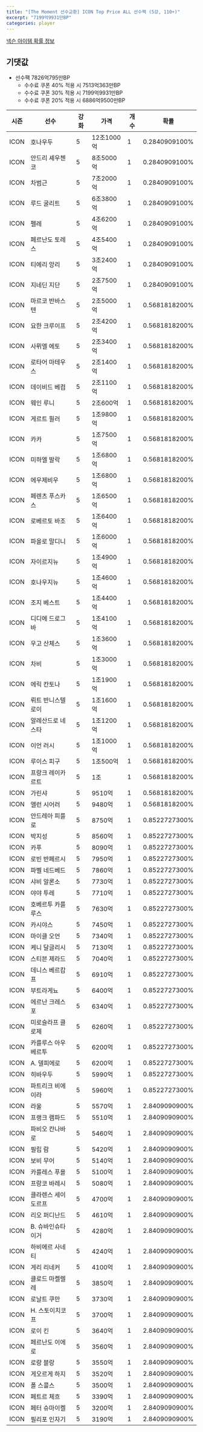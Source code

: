 ```yaml
---
title: "[The Moment 선수교환] ICON Top Price ALL 선수팩 (5강, 110+)"
excerpt: "7199억9931만BP"
categories: player
---
```

[넥슨 아이템 확률 정보](http://iteminfo.nexon.com/probability/fo4?sn=6721)

## 기댓값
  - 선수팩 7826억795만BP
    - 수수료 쿠폰 40% 적용 시 7513억363만BP
    - 수수료 쿠폰 30% 적용 시 7199억9931만BP
    - 수수료 쿠폰 20% 적용 시 6886억9500만BP


|시즌|선수|강화|가격|개수|확률|
|---|---|---|---|---|---|
|ICON|호나우두|5|12조1000억|1|0.2840909100%|
|ICON|안드리 셰우첸코|5|8조5000억|1|0.2840909100%|
|ICON|차범근|5|7조2000억|1|0.2840909100%|
|ICON|루드 굴리트|5|6조3800억|1|0.2840909100%|
|ICON|펠레|5|4조6200억|1|0.2840909100%|
|ICON|페르난도 토레스|5|4조5400억|1|0.2840909100%|
|ICON|티에리 앙리|5|3조2400억|1|0.2840909100%|
|ICON|지네딘 지단|5|2조7500억|1|0.2840909100%|
|ICON|마르코 반바스텐|5|2조5000억|1|0.5681818200%|
|ICON|요한 크루이프|5|2조4200억|1|0.5681818200%|
|ICON|사뮈엘 에토|5|2조3400억|1|0.5681818200%|
|ICON|로타어 마테우스|5|2조1400억|1|0.5681818200%|
|ICON|데이비드 베컴|5|2조1100억|1|0.5681818200%|
|ICON|웨인 루니|5|2조600억|1|0.5681818200%|
|ICON|게르트 뮐러|5|1조9800억|1|0.5681818200%|
|ICON|카카|5|1조7500억|1|0.5681818200%|
|ICON|미하엘 발락|5|1조6800억|1|0.5681818200%|
|ICON|에우제비우|5|1조6800억|1|0.5681818200%|
|ICON|페렌츠 푸스카스|5|1조6500억|1|0.5681818200%|
|ICON|로베르토 바조|5|1조6400억|1|0.5681818200%|
|ICON|파올로 말디니|5|1조6000억|1|0.5681818200%|
|ICON|자이르지뉴|5|1조4900억|1|0.5681818200%|
|ICON|호나우지뉴|5|1조4600억|1|0.5681818200%|
|ICON|조지 베스트|5|1조4400억|1|0.5681818200%|
|ICON|디디에 드로그바|5|1조4100억|1|0.5681818200%|
|ICON|우고 산체스|5|1조3600억|1|0.5681818200%|
|ICON|차비|5|1조3000억|1|0.5681818200%|
|ICON|에릭 칸토나|5|1조1900억|1|0.5681818200%|
|ICON|뤼트 반니스텔로이|5|1조1600억|1|0.5681818200%|
|ICON|알레산드로 네스타|5|1조1200억|1|0.5681818200%|
|ICON|이언 러시|5|1조1000억|1|0.5681818200%|
|ICON|루이스 피구|5|1조500억|1|0.5681818200%|
|ICON|프랑크 레이카르트|5|1조|1|0.5681818200%|
|ICON|가린샤|5|9510억|1|0.5681818200%|
|ICON|앨런 시어러|5|9480억|1|0.5681818200%|
|ICON|안드레아 피를로|5|8750억|1|0.8522727300%|
|ICON|박지성|5|8560억|1|0.8522727300%|
|ICON|카푸|5|8090억|1|0.8522727300%|
|ICON|로빈 반페르시|5|7950억|1|0.8522727300%|
|ICON|파벨 네드베드|5|7860억|1|0.8522727300%|
|ICON|샤비 알론소|5|7730억|1|0.8522727300%|
|ICON|야야 투레|5|7710억|1|0.8522727300%|
|ICON|호베르투 카를루스|5|7630억|1|0.8522727300%|
|ICON|카시야스|5|7450억|1|0.8522727300%|
|ICON|마이클 오언|5|7340억|1|0.8522727300%|
|ICON|케니 달글리시|5|7130억|1|0.8522727300%|
|ICON|스티븐 제라드|5|7040억|1|0.8522727300%|
|ICON|데니스 베르캄프|5|6910억|1|0.8522727300%|
|ICON|부트라게뇨|5|6400억|1|0.8522727300%|
|ICON|에르난 크레스포|5|6340억|1|0.8522727300%|
|ICON|미로슬라프 클로제|5|6260억|1|0.8522727300%|
|ICON|카를루스 아우베르투|5|6200억|1|0.8522727300%|
|ICON|A. 델피에로|5|6200억|1|0.8522727300%|
|ICON|히바우두|5|5990억|1|0.8522727300%|
|ICON|파트리크 비에이라|5|5960억|1|0.8522727300%|
|ICON|라울|5|5570억|1|2.8409090900%|
|ICON|프랭크 램파드|5|5510억|1|2.8409090900%|
|ICON|파비오 칸나바로|5|5460억|1|2.8409090900%|
|ICON|필립 람|5|5420억|1|2.8409090900%|
|ICON|보비 무어|5|5140억|1|2.8409090900%|
|ICON|카를레스 푸욜|5|5100억|1|2.8409090900%|
|ICON|프랑코 바레시|5|5080억|1|2.8409090900%|
|ICON|클라렌스 세이도르프|5|4700억|1|2.8409090900%|
|ICON|리오 퍼디난드|5|4610억|1|2.8409090900%|
|ICON|B. 슈바인슈타이거|5|4280억|1|2.8409090900%|
|ICON|하비에르 사네티|5|4240억|1|2.8409090900%|
|ICON|게리 리네커|5|4100억|1|2.8409090900%|
|ICON|클로드 마켈렐레|5|3850억|1|2.8409090900%|
|ICON|로날트 쿠만|5|3730억|1|2.8409090900%|
|ICON|H. 스토이치코프|5|3700억|1|2.8409090900%|
|ICON|로이 킨|5|3640억|1|2.8409090900%|
|ICON|페르난도 이에로|5|3560억|1|2.8409090900%|
|ICON|로랑 블랑|5|3550억|1|2.8409090900%|
|ICON|게오르게 하지|5|3520억|1|2.8409090900%|
|ICON|폴 스콜스|5|3500억|1|2.8409090900%|
|ICON|페트르 체흐|5|3390억|1|2.8409090900%|
|ICON|페터 슈마이켈|5|3200억|1|2.8409090900%|
|ICON|필리포 인자기|5|3190억|1|2.8409090900%|
